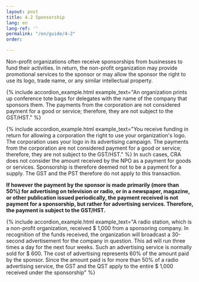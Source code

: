 ```yaml
---
layout: post
title: 4.2 Sponsorship
lang: en
lang-ref: ''
permalink: "/en/guide/4-2"
order: 

---
```

Non-profit organizations often receive sponsorships from businesses to fund their activities. In return, the non-profit organization may provide promotional services to the sponsor or may allow the sponsor the right to use its logo, trade name, or any similar intellectual property.

{% include accordion_example.html
example_text="An organization prints up conference tote bags for delegates with the name of the company that sponsors them. The payments from the corporation are not considered payment for a good or service; therefore, they are not subject to the GST/HST."
%}

{% include accordion_example.html
example_text="You receive funding in return for allowing a corporation the right to use your organization's logo. The corporation uses your logo in its advertising campaign. The payments from the corporation are not considered payment for a good or service; therefore, they are not subject to the GST/HST."
%}
In such cases, CRA does not consider the amount received by the NPO as a payment for goods or services. Sponsorship is therefore deemed not to be a payment for a supply. The GST and the PST therefore do not apply to this transaction.

**If however the payment by the sponsor is made primarily (more than 50%) for advertising on television or radio, or in a newspaper, magazine, or other publication issued periodically, the payment received is not payment for a sponsorship, but rather for advertising services. Therefore, the payment is subject to the GST/HST.**

{% include accordion_example.html
example_text="A radio station, which is a non-profit organization, received $ 1,000 from a sponsoring company. In recognition of the funds received, the organization will broadcast a 30-second advertisement for the company in question. This ad will run three times a day for the next four weeks. Such an advertising service is normally sold for $ 600. The cost of advertising represents 60% of the amount paid by the sponsor. Since the amount paid is for more than 50% of a radio advertising service, the GST and the QST apply to the entire $ 1,000 received under the sponsorship"
%}
